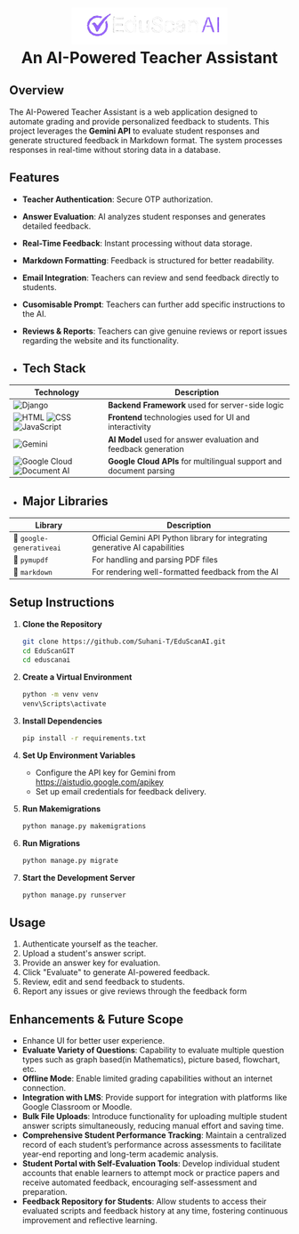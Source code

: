<h1 align="center">
  <img src="assets/EduScan_logo.png" alt="EduScanAI" width="280"/><br>
  An AI-Powered Teacher Assistant
</h1>

## Overview

The AI-Powered Teacher Assistant is a web application designed to automate grading and provide personalized feedback to students. This project leverages the **Gemini API** to evaluate student responses and generate structured feedback in Markdown format. The system processes responses in real-time without storing data in a database.

## Features

- **Teacher Authentication**: Secure OTP authorization.
- **Answer Evaluation**: AI analyzes student responses and generates detailed feedback.
- **Real-Time Feedback**: Instant processing without data storage.
- **Markdown Formatting**: Feedback is structured for better readability.
- **Email Integration**: Teachers can review and send feedback directly to students.
- **Cusomisable Prompt**: Teachers can further add specific instructions to the AI.
- **Reviews & Reports**: Teachers can give genuine reviews or report issues regarding the website and its functionality.


- ## Tech Stack

| Technology | Description |
|------------|-------------|
| ![Django](https://img.shields.io/badge/Django-092E20?style=for-the-badge&logo=django&logoColor=white) | **Backend Framework** used for server-side logic |
| ![HTML](https://img.shields.io/badge/HTML5-E34F26?style=for-the-badge&logo=html5&logoColor=white) ![CSS](https://img.shields.io/badge/CSS3-1572B6?style=for-the-badge&logo=css3&logoColor=white) ![JavaScript](https://img.shields.io/badge/JavaScript-F7DF1E?style=for-the-badge&logo=javascript&logoColor=black) | **Frontend** technologies used for UI and interactivity |
| ![Gemini](https://img.shields.io/badge/Gemini%20API-4285F4?style=for-the-badge&logo=google&logoColor=white) | **AI Model** used for answer evaluation and feedback generation |
| ![Google Cloud](https://img.shields.io/badge/Google%20Cloud%20Translation%20API-4285F4?style=for-the-badge&logo=googlecloud&logoColor=white) <br> ![Document AI](https://img.shields.io/badge/Google%20Cloud%20Document%20AI-34A853?style=for-the-badge&logo=googlecloud&logoColor=white) | **Google Cloud APIs** for multilingual support and document parsing |


- ## Major Libraries
| Library | Description |
|---------|-------------|
| 🧩 `google-generativeai` | Official Gemini API Python library for integrating generative AI capabilities |
| 🧩 `pymupdf` | For handling and parsing PDF files |
| 🧩 `markdown` | For rendering well-formatted feedback from the AI |


## Setup Instructions

1. **Clone the Repository**

   ```sh
   git clone https://github.com/Suhani-T/EduScanAI.git
   cd EduScanGIT
   cd eduscanai
   ```

2. **Create a Virtual Environment**

   ```sh
   python -m venv venv
   venv\Scripts\activate
   ```

3. **Install Dependencies**

   ```sh
   pip install -r requirements.txt
   ```

4. **Set Up Environment Variables**

   - Configure the API key for Gemini from https://aistudio.google.com/apikey
   - Set up email credentials for feedback delivery.
     
5. **Run Makemigrations**

   ```sh
   python manage.py makemigrations
   ```

6. **Run Migrations**

   ```sh
   python manage.py migrate
   ```

7. **Start the Development Server**

   ```sh
   python manage.py runserver
   ```

## Usage

1. Authenticate yourself as the teacher.
2. Upload a student's answer script.
3. Provide an answer key for evaluation.
4. Click "Evaluate" to generate AI-powered feedback.
5. Review, edit and send feedback to students.
6. Report any issues or give reviews through the feedback form

## Enhancements & Future Scope

- Enhance UI for better user experience.
- **Evaluate Variety of Questions**: Capability to evaluate multiple question types such as graph based(in Mathematics), picture based, flowchart, etc.
- **Offline Mode**: Enable limited grading capabilities without an internet connection.
- **Integration with LMS**: Provide support for integration with platforms like Google Classroom or Moodle.
- **Bulk File Uploads**: Introduce functionality for uploading multiple student answer scripts simultaneously, reducing manual effort and saving time.
- **Comprehensive Student Performance Tracking**: Maintain a centralized record of each student’s performance across assessments to facilitate year-end reporting and long-term academic analysis.
- **Student Portal with Self-Evaluation Tools**: Develop individual student accounts that enable learners to attempt mock or practice papers and receive automated feedback, encouraging self-assessment and preparation.
- **Feedback Repository for Students**: Allow students to access their evaluated scripts and feedback history at any time, fostering continuous improvement and reflective learning.



